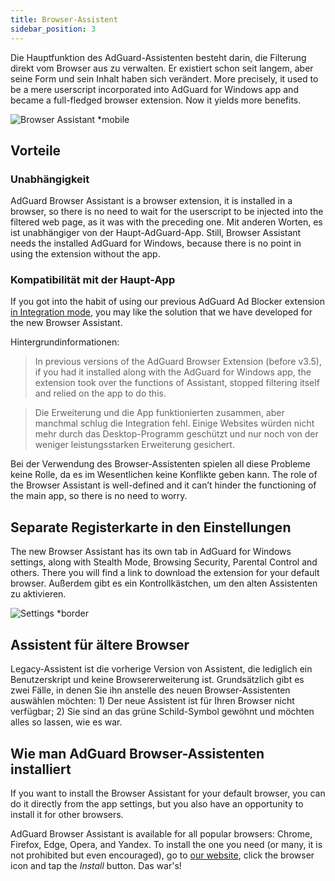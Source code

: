 ```yaml
---
title: Browser-Assistent
sidebar_position: 3
---
```


Die Hauptfunktion des AdGuard-Assistenten besteht darin, die Filterung direkt vom Browser aus zu verwalten. Er existiert schon seit langem, aber seine Form und sein Inhalt haben sich verändert. More precisely, it used to be a mere userscript incorporated into AdGuard for Windows app and became a full-fledged browser extension. Now it yields more benefits.

![Browser Assistant *mobile](https://cdn.adtidy.org/content/kb/ad_blocker/windows/browser-assistant/assistant-menu.png)

## Vorteile

### Unabhängigkeit

AdGuard Browser Assistant is a browser extension, it is installed in a browser, so there is no need to wait for the userscript to be injected into the filtered web page, as it was with the preceding one. Mit anderen Worten, es ist unabhängiger von der Haupt-AdGuard-App. Still, Browser Assistant needs the installed AdGuard for Windows, because there is no point in using the extension without the app.

### Kompatibilität mit der Haupt-App

If you got into the habit of using our previous AdGuard Ad Blocker extension [in Integration mode](/adguard-browser-extension/integration-mode), you may like the solution that we have developed for the new Browser Assistant.

Hintergrundinformationen:

> In previous versions of the AdGuard Browser Extension (before v3.5), if you had it installed along with the AdGuard for Windows app, the extension took over the functions of Assistant, stopped filtering itself and relied on the app to do this.

> Die Erweiterung und die App funktionierten zusammen, aber manchmal schlug die Integration fehl. Einige Websites würden nicht mehr durch das Desktop-Programm geschützt und nur noch von der weniger leistungsstarken Erweiterung gesichert.

Bei der Verwendung des Browser-Assistenten spielen all diese Probleme keine Rolle, da es im Wesentlichen keine Konflikte geben kann. The role of the Browser Assistant is well-defined and it can’t hinder the functioning of the main app, so there is no need to worry.

## Separate Registerkarte in den Einstellungen

The new Browser Assistant has its own tab in AdGuard for Windows settings, along with Stealth Mode, Browsing Security, Parental Control and others. There you will find a link to download the extension for your default browser. Außerdem gibt es ein Kontrollkästchen, um den alten Assistenten zu aktivieren.

![Settings *border](https://cdn.adtidy.org/content/kb/ad_blocker/windows/browser-assistant/browser-assistant.png)

## Assistent für ältere Browser

Legacy-Assistent ist die vorherige Version von Assistent, die lediglich ein Benutzerskript und keine Browsererweiterung ist. Grundsätzlich gibt es zwei Fälle, in denen Sie ihn anstelle des neuen Browser-Assistenten auswählen möchten: 1) Der neue Assistent ist für Ihren Browser nicht verfügbar; 2) Sie sind an das grüne Schild-Symbol gewöhnt und möchten alles so lassen, wie es war.

## Wie man AdGuard Browser-Assistenten installiert

If you want to install the Browser Assistant for your default browser, you can do it directly from the app settings, but you also have an opportunity to install it for other browsers.

AdGuard Browser Assistant is available for all popular browsers: Chrome, Firefox, Edge, Opera, and Yandex. To install the one you need (or many, it is not prohibited but even encouraged), go to [our website](https://adguard.com/en/adguard-assistant/overview.html), click the browser icon and tap the *Install* button. Das war's!